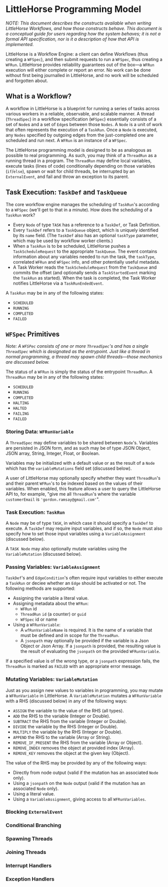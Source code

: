 # LittleHorse Programming Model

*NOTE: This document describes the constructs available when writing LittleHorse Workflows, and how those constructs behave. This document is a conceptual guide for users regarding how the system behaves; it is not a formal API specification, nor is it a description of how that API is implemented.*

LittleHorse is a Workflow Engine: a client can define Workflows (thus creating a `WFSpec`), and then submit requests to run a `WFSpec`, thus creating a `WFRun`. LittleHorse provides reliability guarantees out of the box—a `WFRun` execution will either complete or report an error. No work can be done without first being journalled in LittleHorse, and no work will be scheduled and forgotten about.

## What is a Workflow?

A workflow in LittleHorse is a blueprint for running a series of tasks across various workers in a reliable, observable, and scalable manner. A thread (`ThreadSpec`) in a workflow specification (`WFSpec`) essentially consists of a set of `Node`s and a set of `Edge`s between those `Nodes`. A `Node` is a unit of work that often represents the execution of a `TaskRun`. Once a `Node` is executed, any `Nodes` specified by outgoing edges from the just-completed one are scheduled and run next. A `WFRun` is an instance of a `WFSpec`.

The LittleHorse programming model is designed to be as analogous as possible to real programming. As such, you may think of a `ThreadRun` as a running thread in a program. The `ThreadRun` may define local variables, execute tasks (lines of code) conditionally depending on those variables (`if`/`else`), spawn or wait for child threads, be interrupted by an `ExternalEvent`, and fail and throw an exception to its parent.

## Task Execution: `TaskDef` and `TaskQueue`
The core workflow engine manages the scheduling of `TaskRun`'s according to a `WFSpec` (we'll get to that in a minute). How does the scheduling of a `TaskRun` work?

* Every `Node` of type `TASK` has a reference to a `TaskDef`, or Task Definition.
* Every `TaskDef` refers to a `TaskQueue` object, which is uniquely identified by its `name` field. (The `TaskDef` also has an optional `taskType` parameter, which may be used by workflow worker clients.)
* When a `TaskRun` is to be scheduled, LittleHorse pushes a `TaskScheduleRequest` to the appropriate `TaskQueue`. The event contains information about any variables needed to run the task, the `taskType`, correlated `WFRun` and `WFSpec` info, and other potentially useful metadata.
* A Task Worker reads the `TaskScheduleRequest` from the `TaskQueue` and commits the offset (and optionally sends a `TaskStartedEvent` marking the `TaskRun` as started). When the task is completed, the Task Worker notifies LittleHorse via a `TaskRunEndedEvent`.

A `TaskRun` may be in any of the following states:
* `SCHEDULED`
* `RUNNING`
* `COMPLETED`
* `FAILED`

## `WFSpec` Primitives
*Note: A `WFSPec` consists of one or more `ThreadSpec`'s and has a single `ThreadSpec` which is designated as the entrypoint. Just like a thread in normal programming, a thread may spawn child threads—those mechanics are discussed below.*

The status of a `WFRun` is simply the status of the entrypoint `ThreadRun`. A `ThreadRun` may be in any of the following states:
* `SCHEDULED`
* `RUNNING`
* `COMPLETED`
* `HALTING`
* `HALTED`
* `FAILING`
* `FAILED`

### Storing Data: `WFRunVariable`
A `ThreadSpec` may define variables to be shared between `Node`'s. Variables are persisted in JSON form, and as such may be of type JSON Object, JSON array, String, Integer, Float, or Boolean.

Variables may be initialized with a default value or as the result of a `Node` which has the `variableMutations` field set (discussed below).

A user of LittleHorse may optionally specify whether they want `ThreadRun`'s and their parent `WFRun`'s to be indexed based on the values of their variables. When enabled, this feature allows a user to query the LittleHorse API to, for example, "give me all `ThreadRun`'s where the variable `customerEmail` is `'gordon.ramsay@gmail.com'`".

### Task Execution: `TaskRun`
A `Node` may be of type `TASK`, in which case it should specify a `TaskDef` to execute. A `TaskDef` may require input variables, and if so, the `Node` must also specify how to set those input variables using a `VariableAssignment` (discussed below).

A `TASK Node` may also optionally mutate variables using the `VariableMutation` (discussed below).

### Passing Variables: `VariableAssignment`
`TaskDef`'s and `EdgeCondition`'s often require input variables to either execute a `TaskRun` or deciee whether an `Edge` should be activated or not.  The following methods are supported:
* Assigning the variable a literal value.
* Assigning metadata about the `WFRun`:
  * `WFRun` id
  * `ThreadRun` `id` (a counter) or `guid`
  * `WFSpec` id or name
* Using a `WFRunVariable`:
  * A `wfRunVariableName` is required. It is the name of a variable that must be defined and in scope for the `ThreadRun`.
  * A `jsonpath` may optionally be provided if the variable is a Json Object or Json Array. If a `jsonpath` is provided, the resulting value is the result of evaluating the `jsonpath` on the provided `WFRunVariable`.

If a specified value is of the wrong type, or a `jsonpath` expression fails, the `ThreadRun` is marked as `FAILED` with an appropriate error message.

### Mutating Variables: `VariableMutation`
Just as you assign new values to variables in programming, you may mutate a `WFRunVariable` in LittleHorse. A `VariableMutation` mutates a `WFRunVariable` with a RHS (discussed below) in any of the following ways:
* `ASSIGN` the variable to the value of the RHS (all types).
* `ADD` the RHS to the variable (Integer or Double).
* `SUBTRACT` the RHS from the variable (Integer or Double).
* `DIVIDE` the variable by the RHS (Integer or Double).
* `MULTIPLY` the variable by the RHS (Integer or Double).
* `APPEND` the RHS to the variable (Array or String).
* `REMOVE_IF_PRESENT` the RHS from the variable (Array or Object).
* `REMOVE_INDEX` removes the object at provided index (Array).
* `REMOVE_KEY` removes the object at the given key (Object).

The value of the RHS may be provided by any of the following ways:
* Directly from node output (valid if the mutation has an associated `Node` only).
* Using a `jsonpath` on the `Node` output (valid if the mutation has an associated `Node` only).
* Using a literal value.
* Using a `VariableAssignment`, giving access to all `WFRunVariables`.

### Blocking `ExternalEvent`

### Conditional Branching

### Spawning Threads

### Joining Threads

### Interrupt Handlers

### Exception Handlers